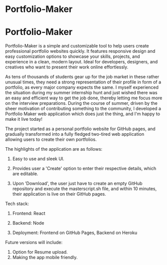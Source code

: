 # Portfolio-Maker
# Portfolio-Maker

Portfolio-Maker is a simple and customizable tool to help users create professional portfolio websites quickly. It features responsive design and easy customization options to showcase your skills, projects, and experience in a clean, modern layout. Ideal for developers, designers, and creatives who want to present their work online effortlessly.

As tens of thousands of students gear up for the job market in these rather unusual times, they need a strong representation of their profile in form of a portfolio, as every major company expects the same. I myself experienced the situation during my summer internship hunt and just wished there was an easy and efficient way to get the job done, thereby letting me focus more on the interview preparations. During the course of summer, driven by the sheer motivation of contributing something to the community, I developed a Portfolio Maker web application which does just the thing, and I'm happy to make it live today!



The project started as a personal portfolio website for GitHub pages, and gradually transformed into a fully fledged two-tired web application allowing users to create their own portfolios. 

The highlights of the application are as follows:

1) Easy to use and sleek UI.

2) Provides user a 'Create' option to enter their respective details, which are editable.

3) Upon 'Download', the user just have to create an empty GitHub repository and execute the masterscript.sh file, and within 10 minutes, their application is live on their GitHub pages.

Tech stack:

1) Frontend: React

2) Backend: Node

3) Deployment: Frontend on GitHub Pages, Backend on Heroku

Future versions will include:
1) Option for Resume upload.
2) Making the app mobile friendly.


